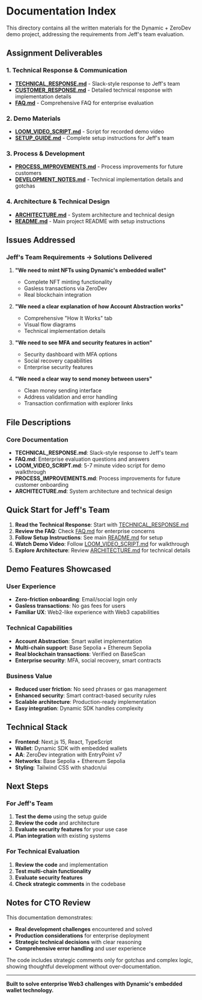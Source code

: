 # Documentation Index

This directory contains all the written materials for the Dynamic + ZeroDev demo project, addressing the requirements from Jeff's team evaluation.

## Assignment Deliverables

### 1. Technical Response & Communication
- **[TECHNICAL_RESPONSE.md](./TECHNICAL_RESPONSE.md)** - Slack-style response to Jeff's team
- **[CUSTOMER_RESPONSE.md](./CUSTOMER_RESPONSE.md)** - Detailed technical response with implementation details
- **[FAQ.md](./FAQ.md)** - Comprehensive FAQ for enterprise evaluation

### 2. Demo Materials
- **[LOOM_VIDEO_SCRIPT.md](./LOOM_VIDEO_SCRIPT.md)** - Script for recorded demo video
- **[SETUP_GUIDE.md](./SETUP_GUIDE.md)** - Complete setup instructions for Jeff's team

### 3. Process & Development
- **[PROCESS_IMPROVEMENTS.md](./PROCESS_IMPROVEMENTS.md)** - Process improvements for future customers
- **[DEVELOPMENT_NOTES.md](./DEVELOPMENT_NOTES.md)** - Technical implementation details and gotchas

### 4. Architecture & Technical Design
- **[ARCHITECTURE.md](./ARCHITECTURE.md)** - System architecture and technical design
- **[README.md](../README.md)** - Main project README with setup instructions

## Issues Addressed

### Jeff's Team Requirements → Solutions Delivered

1. **"We need to mint NFTs using Dynamic's embedded wallet"**
   - Complete NFT minting functionality
   - Gasless transactions via ZeroDev
   - Real blockchain integration

2. **"We need a clear explanation of how Account Abstraction works"**
   - Comprehensive "How It Works" tab
   - Visual flow diagrams
   - Technical implementation details

3. **"We need to see MFA and security features in action"**
   - Security dashboard with MFA options
   - Social recovery capabilities
   - Enterprise security features

4. **"We need a clear way to send money between users"**
   - Clean money sending interface
   - Address validation and error handling
   - Transaction confirmation with explorer links

## File Descriptions

### Core Documentation
- **TECHNICAL_RESPONSE.md**: Slack-style response to Jeff's team
- **FAQ.md**: Enterprise evaluation questions and answers
- **LOOM_VIDEO_SCRIPT.md**: 5-7 minute video script for demo walkthrough
- **PROCESS_IMPROVEMENTS.md**: Process improvements for future customer onboarding
- **ARCHITECTURE.md**: System architecture and technical design

## Quick Start for Jeff's Team

1. **Read the Technical Response**: Start with [TECHNICAL_RESPONSE.md](./TECHNICAL_RESPONSE.md)
2. **Review the FAQ**: Check [FAQ.md](./FAQ.md) for enterprise concerns
3. **Follow Setup Instructions**: See main [README.md](../README.md) for setup
4. **Watch Demo Video**: Follow [LOOM_VIDEO_SCRIPT.md](./LOOM_VIDEO_SCRIPT.md) for walkthrough
5. **Explore Architecture**: Review [ARCHITECTURE.md](./ARCHITECTURE.md) for technical details

## Demo Features Showcased

### User Experience
- **Zero-friction onboarding**: Email/social login only
- **Gasless transactions**: No gas fees for users
- **Familiar UX**: Web2-like experience with Web3 capabilities

### Technical Capabilities
- **Account Abstraction**: Smart wallet implementation
- **Multi-chain support**: Base Sepolia + Ethereum Sepolia
- **Real blockchain transactions**: Verified on BaseScan
- **Enterprise security**: MFA, social recovery, smart contracts

### Business Value
- **Reduced user friction**: No seed phrases or gas management
- **Enhanced security**: Smart contract-based security rules
- **Scalable architecture**: Production-ready implementation
- **Easy integration**: Dynamic SDK handles complexity

## Technical Stack

- **Frontend**: Next.js 15, React, TypeScript
- **Wallet**: Dynamic SDK with embedded wallets
- **AA**: ZeroDev integration with EntryPoint v7
- **Networks**: Base Sepolia + Ethereum Sepolia
- **Styling**: Tailwind CSS with shadcn/ui

## Next Steps

### For Jeff's Team
1. **Test the demo** using the setup guide
2. **Review the code** and architecture
3. **Evaluate security features** for your use case
4. **Plan integration** with existing systems

### For Technical Evaluation
1. **Review the code** and implementation
2. **Test multi-chain functionality**
3. **Evaluate security features**
4. **Check strategic comments** in the codebase

## Notes for CTO Review

This documentation demonstrates:
- **Real development challenges** encountered and solved
- **Production considerations** for enterprise deployment
- **Strategic technical decisions** with clear reasoning
- **Comprehensive error handling** and user experience

The code includes strategic comments only for gotchas and complex logic, showing thoughtful development without over-documentation.

---

**Built to solve enterprise Web3 challenges with Dynamic's embedded wallet technology.**
